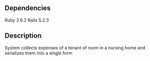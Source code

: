 ## Dependencies

Ruby 2.6.2
Rails 5.2.3

## Description 

System collects expenses of a tenant of room in a nursing home and serializes them into a single form